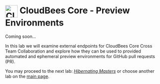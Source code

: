 # <img src="images/cloudbeescore_logo.png" alt="CloudBees Core Logo" width="40" align="top"> CloudBees Core - Preview Environments

Coming soon...

In this lab we will examine external endpoints for CloudBees Core Cross Team Collaboration and explore how they can be used to provided automated and ephemeral preview environments for GitHub pull requests (PR).

You may proceed to the next lab: [*Hibernating Masters*](../hibernating-masters/hibernating-masters.md) or choose another lab on the [main page](../../README.md#workshop-labs).
